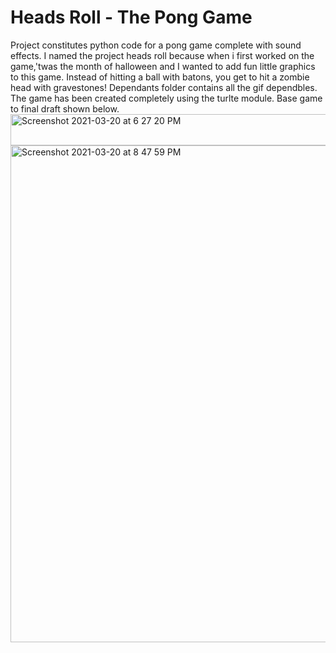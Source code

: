 # Heads Roll - The Pong Game

Project constitutes python code for a pong game complete with sound effects. I named the project heads roll because when i first worked on the game,'twas the month of halloween and I wanted to add fun little graphics to this game. Instead of hitting a ball with batons, you get to hit a zombie head with gravestones! Dependants folder contains all the gif dependbles. The game has been created completely using the turlte module. Base game to final draft shown below.<br><img width="798" alt="Screenshot 2021-03-20 at 6 27 20 PM" src="https://user-images.githubusercontent.com/54230749/111875430-b8602680-89bf-11eb-98e6-89c6ec8c1174.png" width="50" height="50"> <br>
<img width="795" alt="Screenshot 2021-03-20 at 8 47 59 PM" src="https://user-images.githubusercontent.com/54230749/111875445-c44be880-89bf-11eb-956e-1640367cceb7.png">



